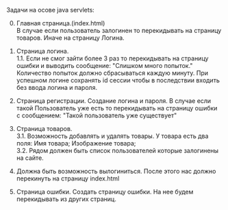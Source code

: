 Задачи на осове java servlets:

0. Главная страница.(index.html)  
В случае если пользователь залогинен то перекидывать на страницу товаров. Иначе на страницу Логина.
1. Страница логина.  
1.1. Если не смог зайти более 3 раз то перекидывать на страницу ошибки и выводить сообщение:
"Слишком много попыток."
Количество попыток должно сбрасываться каждую минуту.
При успешном логине сохранять id сессии чтобы в последствии входить без ввода логина и пароля.

2. Страница регистрации.
Создание логина и пароля.
В случае если такой Пользователь уже есть то перекидывать на страницу ошибки с сообщением:
"Такой пользователь уже существует"
3. Страница товаров.  
3.1. Возможность добавлять и удалять товары.
У товара есть два поля:
Имя товара;
Изображение товара;   
3.2. Рядом должен быть список пользователей которые залогинены на сайте.                                                                                                                                                   

4. Должна быть возможность вылогиниться. После этого нас должно перекинуть на страницу index.html

5. Страница ошибки.
Создать страницу ошибки. На нее будем перекидывать из других страниц.
